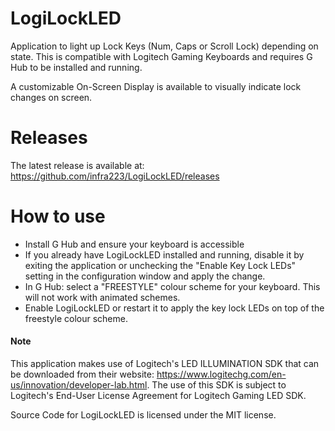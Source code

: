 # LogiLockLED
Application to light up Lock Keys (Num, Caps or Scroll Lock) depending on state.  This is compatible with Logitech Gaming Keyboards and requires G Hub to be installed and running.

A customizable On-Screen Display is available to visually indicate lock changes on screen.


# Releases
The latest release is available at: 
https://github.com/infra223/LogiLockLED/releases


# How to use
- Install G Hub and ensure your keyboard is accessible
- If you already have LogiLockLED installed and running, disable it by exiting the application or unchecking the "Enable Key Lock LEDs" setting in the configuration window and apply the change. 
- In G Hub: select a "FREESTYLE" colour scheme for your keyboard.  This will not work with animated schemes.
- Enable LogiLockLED or restart it to apply the key lock LEDs on top of the freestyle colour scheme.


#### Note
This application makes use of Logitech's LED ILLUMINATION SDK that can be downloaded from their website: https://www.logitechg.com/en-us/innovation/developer-lab.html. 
The use of this SDK is subject to Logitech's End-User License Agreement for Logitech Gaming LED SDK.

Source Code for LogiLockLED is licensed under the MIT license.

